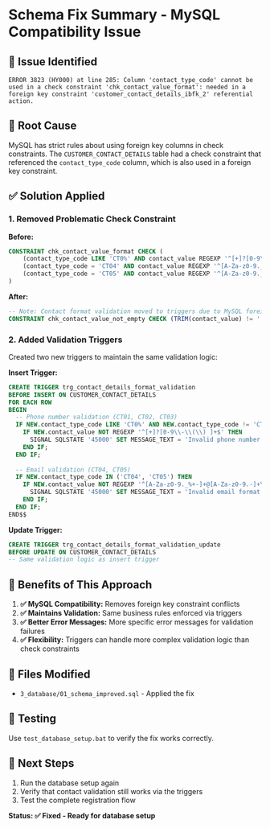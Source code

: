 # Schema Fix Summary - MySQL Compatibility Issue

## 🐛 **Issue Identified**
```
ERROR 3823 (HY000) at line 285: Column 'contact_type_code' cannot be used in a check constraint 'chk_contact_value_format': needed in a foreign key constraint 'customer_contact_details_ibfk_2' referential action.
```

## 🔧 **Root Cause**
MySQL has strict rules about using foreign key columns in check constraints. The `CUSTOMER_CONTACT_DETAILS` table had a check constraint that referenced the `contact_type_code` column, which is also used in a foreign key constraint.

## ✅ **Solution Applied**

### **1. Removed Problematic Check Constraint**
**Before:**
```sql
CONSTRAINT chk_contact_value_format CHECK (
    (contact_type_code LIKE 'CT0%' AND contact_value REGEXP '^[+]?[0-9\\-\\(\\) ]+$') OR
    (contact_type_code = 'CT04' AND contact_value REGEXP '^[A-Za-z0-9._%+-]+@[A-Za-z0-9.-]+\\.[A-Za-z]{2,}$') OR
    (contact_type_code = 'CT05' AND contact_value REGEXP '^[A-Za-z0-9._%+-]+@[A-Za-z0-9.-]+\\.[A-Za-z]{2,}$')
)
```

**After:**
```sql
-- Note: Contact format validation moved to triggers due to MySQL foreign key constraint limitations
CONSTRAINT chk_contact_value_not_empty CHECK (TRIM(contact_value) != '')
```

### **2. Added Validation Triggers**
Created two new triggers to maintain the same validation logic:

**Insert Trigger:**
```sql
CREATE TRIGGER trg_contact_details_format_validation
BEFORE INSERT ON CUSTOMER_CONTACT_DETAILS
FOR EACH ROW
BEGIN
  -- Phone number validation (CT01, CT02, CT03)
  IF NEW.contact_type_code LIKE 'CT0%' AND NEW.contact_type_code != 'CT04' AND NEW.contact_type_code != 'CT05' THEN
    IF NEW.contact_value NOT REGEXP '^[+]?[0-9\\-\\(\\) ]+$' THEN
      SIGNAL SQLSTATE '45000' SET MESSAGE_TEXT = 'Invalid phone number format';
    END IF;
  END IF;
  
  -- Email validation (CT04, CT05)
  IF NEW.contact_type_code IN ('CT04', 'CT05') THEN
    IF NEW.contact_value NOT REGEXP '^[A-Za-z0-9._%+-]+@[A-Za-z0-9.-]+\\.[A-Za-z]{2,}$' THEN
      SIGNAL SQLSTATE '45000' SET MESSAGE_TEXT = 'Invalid email format';
    END IF;
  END IF;
END$$
```

**Update Trigger:**
```sql
CREATE TRIGGER trg_contact_details_format_validation_update
BEFORE UPDATE ON CUSTOMER_CONTACT_DETAILS
-- Same validation logic as insert trigger
```

## 🎯 **Benefits of This Approach**

1. **✅ MySQL Compatibility:** Removes foreign key constraint conflicts
2. **✅ Maintains Validation:** Same business rules enforced via triggers
3. **✅ Better Error Messages:** More specific error messages for validation failures
4. **✅ Flexibility:** Triggers can handle more complex validation logic than check constraints

## 📁 **Files Modified**
- `3_database/01_schema_improved.sql` - Applied the fix

## 🧪 **Testing**
Use `test_database_setup.bat` to verify the fix works correctly.

## 📝 **Next Steps**
1. Run the database setup again
2. Verify that contact validation still works via the triggers
3. Test the complete registration flow

**Status: ✅ Fixed - Ready for database setup**
